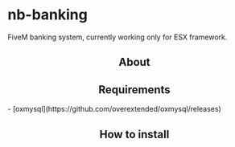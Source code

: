# nb-banking
FiveM banking system, currently working only for ESX framework.

<div align="center">

## About
</div>
<div align="center">

## Requirements
</div>
- [oxmysql](https://github.com/overextended/oxmysql/releases)

<div align="center">

## How to install
</div>